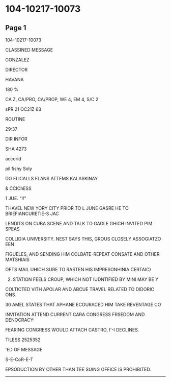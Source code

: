 # 104-10217-10073

## Page 1

104-10217-10073

CLASSINED MESSAGE

GONZALEZ

DIRECTOR

HAVANA

180 %

CA Z, CA/PRO, CA/PROP, WE 4, EM 4, S/C 2

sPR 21 OC21Z 63

ROUTINE

29:37

DIR INFOR

SHA 4273

accorid

pil fishy Soly

DO ELICALLS FLANS ATTEMS KALASKINAY

& CCIChESS

1 JUE. "!!"

THAVEL NEW YORY CITY PRIOR TO L JUNE GASRE HE TO BRIEFIANCURETIE-S JAC

LENDITS ON CUBA SCENE AND TALK TO GAGLE GHICH INVITED PIM SPEAS

COLLIDIA UNIVERSITY. NEST SAYS THIS, GROUS CLOSELY ASSOGIATZO EEN

FIGUELES, AND SENDING HIM COLBATE-REPEAT CONSATE AND OTHER MATSHIAIS

OFTS MAIL UHICH SURE TO RASTEN HIS IMPRESONHINIA CERTAIC)

2. STATION FEELS CROUP, WHICH NOT IUDNTIFIED BY MINI MAY BE Y

COLTICTED VITH APOLAR AND ABCUE TRAVEL RELATED TO DIDORIC ONS.

30 AMEL STATES THAT APHANE ECOURACED HIM TAKE REVENTAGE CO

INVITATION ATTEND CURRENT CARA CONGRESS FRSEDOM AND DENOCRACY:

FEARING CONGRESS WOULD ATTACH CASTRO, I'-I DECLINES.

TILESS 2525352

'ED OF MESSAGE

S-E-CoR-E-T

EPSODUCTION BY OTHER THAN TEE SUING OFFICE IS PROHIBITED.

---

